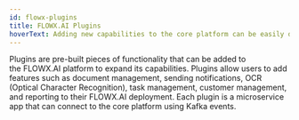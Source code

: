 ```yaml
---
id: flowx-plugins
title: FLOWX.AI Plugins
hoverText: Adding new capabilities to the core platform can be easily done by using plugins. FLOWX.AI Plugins represent already-built functionality that can be added to a FLOWX.AI platform deployment.
---
```


Plugins are pre-built pieces of functionality that can be added to the FLOWX.AI platform to expand its capabilities. Plugins allow users to add features such as document management, sending notifications, OCR (Optical Character Recognition), task management, customer management, and reporting to their FLOWX.AI deployment. Each plugin is a microservice app that can connect to the core platform using Kafka events. 